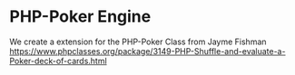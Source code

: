 # PHP-Poker Engine
We create a extension for the PHP-Poker Class from Jayme Fishman
https://www.phpclasses.org/package/3149-PHP-Shuffle-and-evaluate-a-Poker-deck-of-cards.html
